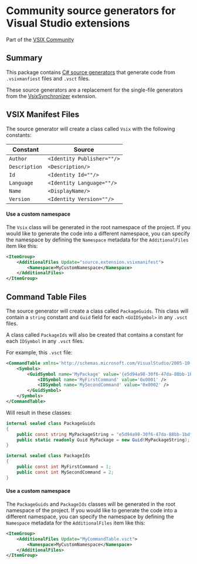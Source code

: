 # Community source generators for Visual Studio extensions

Part of the [VSIX Community](https://github.com/VsixCommunity)

## Summary

This package contains [C# source generators](https://docs.microsoft.com/en-us/dotnet/csharp/roslyn-sdk/source-generators-overview) that generate code from `.vsixmanfiest` files and `.vsct` files.

These source generators are a replacement for the single-file generators from the [VsixSynchronizer](https://github.com/madskristensen/VsixSynchronizer) extension.

## VSIX Manifest Files

The source generator will create a class called `Vsix` with the following constants:

|Constant     |Source                      |
|-------------|----------------------------|
|`Author`     | `<Identity Publisher=""/>`|
|`Description`| `<Description/>`          |
|`Id`         | `<Identity Id=""/>`       |
|`Language`   | `<Identity Language=""/>` |
|`Name`       | `<DisplayName/>`          |
|`Version`    | `<Identity Version=""/>`  |

#### Use a custom namespace

The `Vsix` class will be generated in the root namespace of the project. If you would like to generate the code into a different namespace, you can specify the namespace by defining the `Namespace` metadata for the `AdditionalFiles` item like this:

```xml
<ItemGroup>
    <AdditionalFiles Update="source.extension.vsixmanifest">
        <Namespace>MyCustomNamespace</Namespace>
    </AdditionalFiles>
</ItemGroup>
```

## Command Table Files

The source generator will create a class called `PackageGuids`. This class will contain a `string` constant and `Guid` field for each `<GUIDSymbol>` in any `.vsct` files. 

A class called `PackageIds` will also be created that contains a constant for each `IDSymbol` in any `.vsct` files.

For example, this `.vsct` file:

```xml
<CommandTable xmlns='http://schemas.microsoft.com/VisualStudio/2005-10-18/CommandTable' xmlns:xs='http://www.w3.org/2001/XMLSchema'>
    <Symbols>
        <GuidSymbol name='MyPackage' value='{e5d94a98-30f6-47da-88bb-1bdf3b4157ff}'>
            <IDSymbol name='MyFirstCommand' value='0x0001' />
            <IDSymbol name='MySecondCommand' value='0x0002' />
        </GuidSymbol>
    </Symbols>
</CommandTable>
```

Will result in these classes:

```cs
internal sealed class PackageGuids
{
    public const string MyPackageString = "e5d94a98-30f6-47da-88bb-1bdf3b4157ff";
    public static readonly Guid MyPackage = new Guid(MyPackageString);
}

internal sealed class PackageIds
{
    public const int MyFirstCommand = 1;
    public const int MySecondCommand = 2;
}
```

#### Use a custom namespace

The `PackageGuids` and `PackageIds` classes will be generated in the root namespace of the project. If you would like to generate the code into a different namespace, you can specify the namespace by defining the `Namespace` metadata for the `AdditionalFiles` item like this:

```xml
<ItemGroup>
    <AdditionalFiles Update="MyCommandTable.vsct">
        <Namespace>MyCustomNamespace</Namespace>
    </AdditionalFiles>
</ItemGroup>
```
